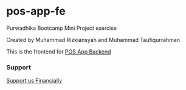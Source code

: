 # pos-app-fe
Purwadhika Bootcamp Mini Project exercise

Created by Muhammad Rizkiansyah and Muhammad Taufiqurrahman

This is the frontend for [POS App Backend](https://github.com/muhreezky/pos-app-be)

### Support
[Support us Financially](https://muhreezky.mayar.link/payme)
